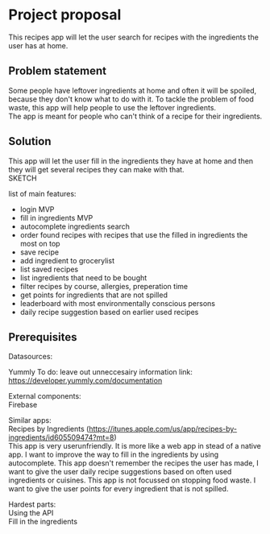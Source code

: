 # Project proposal

This recipes app will let the user search for recipes with the ingredients the user has at home.  
  
## Problem statement  
Some people have leftover ingredients at home and often it will be spoiled, because they don't know what to do with it.
To tackle the problem of food waste, this app will help people to use the leftover ingredients.  
The app is meant for people who can't think of a recipe for their ingredients.  
  
## Solution  
This app will let the user fill in the ingredients they have at home and then they will get several recipes they can make with that.  
SKETCH  
  
list of main features:  
* login MVP  
* fill in ingredients MVP  
* autocomplete ingredients search
* order found recipes with recipes that use the filled in ingredients the most on top 
* save recipe  
* add ingredient to grocerylist  
* list saved recipes  
* list ingredients that need to be bought  
* filter recipes by course, allergies, preperation time
* get points for ingredients that are not spilled
* leaderboard with most environmentally conscious persons
* daily recipe suggestion based on earlier used recipes
  
## Prerequisites  
Datasources:  
  
Yummly 
To do: leave out unneccesairy information
link: https://developer.yummly.com/documentation  
  
External components:  
Firebase  
  
Similar apps:  
Recipes by Ingredients (https://itunes.apple.com/us/app/recipes-by-ingredients/id605509474?mt=8)  
This app is very userunfriendly. It is more like a web app in stead of a native app. I want to improve the way to fill in the ingredients by using autocomplete. This app doesn't remember the recipes the user has made, I want to give the user daily recipe suggestions based on often used ingredients or cuisines. This app is not focussed on stopping food waste. I want to give the user points for every ingredient that is not spilled.  
  
Hardest parts:  
Using the API  
Fill in the ingredients
